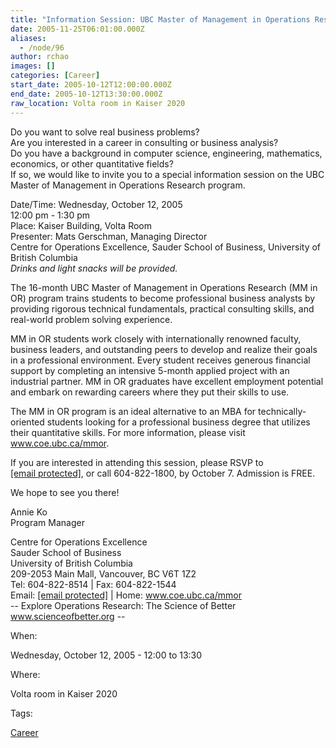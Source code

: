 ```yaml
---
title: "Information Session: UBC Master of Management in Operations Research (Wed. Oct 12 @ 12pm)"
date: 2005-11-25T06:01:00.000Z
aliases:
  - /node/96
author: rchao
images: []
categories: [Career]
start_date: 2005-10-12T12:00:00.000Z
end_date: 2005-10-12T13:30:00.000Z
raw_location: Volta room in Kaiser 2020
---
```


Do you want to solve real business problems? \
Are you interested in a career in consulting or business analysis? \
Do you have a background in computer science, engineering, mathematics, economics, or other quantitative fields? \
If so, we would like to invite you to a special information session on the UBC Master of Management in Operations Research program.

Date/Time: Wednesday, October 12, 2005 \
12:00 pm - 1:30 pm \
Place: Kaiser Building, Volta Room \
Presenter: Mats Gerschman, Managing Director \
Centre for Operations Excellence, Sauder School of Business, University of British Columbia \
*Drinks and light snacks will be provided.*

The 16-month UBC Master of Management in Operations Research (MM in OR) program trains students to become professional business analysts by providing rigorous technical fundamentals, practical consulting skills, and real-world problem solving experience.

MM in OR students work closely with internationally renowned faculty, business leaders, and outstanding peers to develop and realize their goals in a professional environment. Every student receives generous financial support by completing an intensive 5-month applied project with an industrial partner. MM in OR graduates have excellent employment potential and embark on rewarding careers where they put their skills to use.

The MM in OR program is an ideal alternative to an MBA for technically-oriented students looking for a professional business degree that utilizes their quantitative skills. For more information, please visit www.coe.ubc.ca/mmor.

If you are interested in attending this session, please RSVP to [\[email protected\]](/cdn-cgi/l/email-protection), or call 604-822-1800, by October 7. Admission is FREE.

We hope to see you there!

Annie Ko \
Program Manager

Centre for Operations Excellence \
Sauder School of Business \
University of British Columbia \
209-2053 Main Mall, Vancouver, BC V6T 1Z2 \
Tel: 604-822-8514 | Fax: 604-822-1544 \
Email: [\[email protected\]](/cdn-cgi/l/email-protection) | Home: www.coe.ubc.ca/mmor \
\-- Explore Operations Research: The Science of Better www.scienceofbetter.org --

When: 

Wednesday, October 12, 2005 - 12:00 to 13:30

Where: 

Volta room in Kaiser 2020

Tags: 

[Career](/career)
